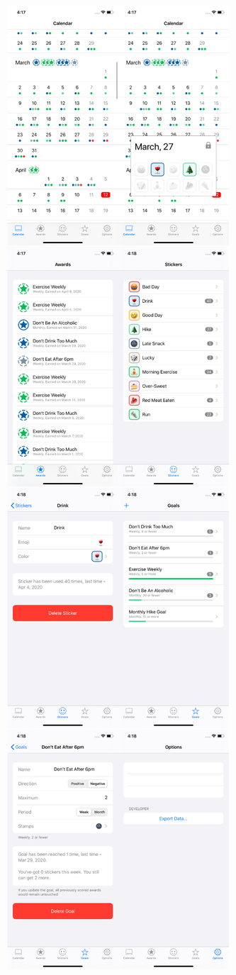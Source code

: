 <img src="./calendar.png" width="250"><img src="./calendar-day.png" width="250"><img src="./awards.png" width="250"><img src="./stickers.png" width="250"><img src="./stickers-edit.png" width="250"><img src="./goals.png" width="250"><img src="./goals-edit.png" width="250"><img src="./options.png" width="250">


